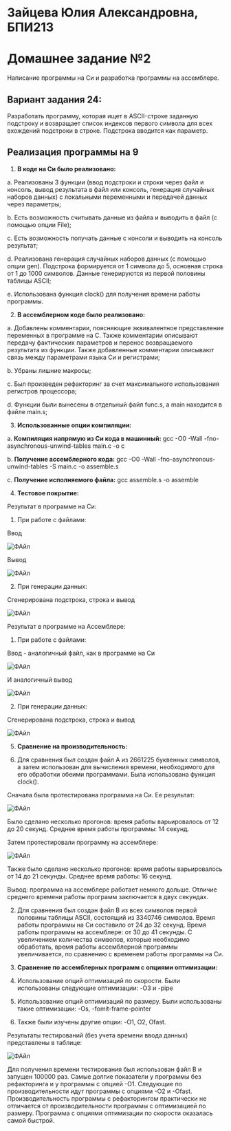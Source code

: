 # Зайцева Юлия Александровна, БПИ213

# Домашнее задание №2
Написание программы на Си и разработка программы на ассемблере.

## Вариант задания 24: 
Разработать программу, которая ищет в ASCII-строке заданную подстроку и возвращает список индексов первого символа для всех вхождений подстроки в строке. Подстрока вводится как параметр.


## Реализация программы на 9
1. **В коде на Си было реализовано:** 

a. Реализованы 3 функции (ввод подстроки и строки через файл и консоль, вывод результата в файл или консоль, генерация случайных наборов данных) с локальными переменными и передачей данных через параметры;

b. Есть возможность считывать данные из файла и выводить в файл (с помощью опции File);

c. Есть возможность получать данные с консоли и выводить на консоль результат;

d. Реализована генерация случайных наборов данных (с помощью опции gen). Подстрока формируется от 1 символа до 5, основная строка от 1 до 1000 символов. Данные генерируются из первой половины таблицы ASCII;

e. Использована функция clock() для получения времени работы программы.


2. **В ассемблерном коде было реализовано:** 

a. Добавлены комментарии, поясняющие эквивалентное представление переменных в программе на C. Также комментарии описывают передачу фактических параметров и перенос возвращаемого результата из функции. Также добавленные комментарии описывают связь между параметрами языка Си и регистрами;

b. Убраны лишние макросы;

c. Был произведен рефакторинг за счет максимального использования регистров процессора;

d. Функции были вынесены в отдельный файл func.s, а main находится в файле main.s;

3. **Использованные опции компиляции:** 

a. **Компиляция напрямую из Си кода в машинный:** gcc -O0 -Wall -fno-asynchronous-unwind-tables main.c -o c

b. **Получение ассемблерного кода:** gcc -O0 -Wall -fno-asynchronous-unwind-tables -S main.c -o assemble.s

c. **Получение исполняемого файла:** gcc assemble.s -o assemble

4. **Тестовое покрытие:** 

Результат в программе на Си:

1. При работе с файлами:

Ввод

![ФАйл](https://user-images.githubusercontent.com/97798186/200024909-dd794c28-111b-4cf5-b1b8-965c27ac5d89.jpg)

Вывод

![ФАйл](https://user-images.githubusercontent.com/97798186/200025062-fa74dea5-a5cf-43e2-afeb-fd42815ef711.jpg)

2. При генерации данных:

Сгенерирована подстрока, строка и вывод

![ФАйл](https://user-images.githubusercontent.com/97798186/200025767-18a753a0-3536-47da-8fa0-5ef99471f34e.jpg)

Результат в программе на Ассемблере:

1. При работе с файлами:

Ввод - аналогичный файл, как в программе на Си

![ФАйл](https://user-images.githubusercontent.com/97798186/200024909-dd794c28-111b-4cf5-b1b8-965c27ac5d89.jpg)

И аналогичный вывод

![ФАйл](https://user-images.githubusercontent.com/97798186/200025062-fa74dea5-a5cf-43e2-afeb-fd42815ef711.jpg)

2. При генерации данных:

Сгенерирована подстрока, строка и вывод

![ФАйл](https://user-images.githubusercontent.com/97798186/200028817-9addb63a-d108-445d-b235-b25bb2b06461.jpg)

5. **Сравнение на производительность:** 

1. Для сравнения был создан файл А из 2661225 буквенных символов, а затем использован для вычисления времени, необходимого для его обработки обеими программами. Была использована функция clock().

Сначала была протестирована программа на Си. Ее результат:

![ФАйл](https://user-images.githubusercontent.com/97798186/200031330-19e4289f-903f-421a-bb75-06ecd45a2f43.jpg)

Было сделано несколько прогонов: время работы варьировалось от 12 до 20 секунд. Среднее время работы программы: 14 секунд.

Затем протестировали программу на ассемблере:

![ФАйл](https://user-images.githubusercontent.com/97798186/200031504-b4ff7b4c-3e08-4158-a71c-40373697020c.jpg)

Также было сделано несколько прогонов: время работы варьировалось от 14 до 21 секунды. Среднее время работы: 16 секунд.

Вывод: программа на ассемблере работает немного дольше. Отличие среднего времени работы программ заключается в двух секундах.

2. Для сравнения был создан файл B из всех символов первой половины таблицы ASCII, состоящий из 3340746 символов. Время работы программы на Си составило от 24 до 32 секунд. Время работы программы на ассемблере: от 30 до 41 секунды. С увеличением количества символов, которые необходимо обработать, время работы ассемблерной программы увеличивается, по сравнению с временем работы программы на Си.

6. **Сравнение по ассемблерных программ с опциями оптимизации:** 

1. Использование опций оптимизаций по скорости. Были использованы следующие оптимизации: -O3 и -pipe

2. Использование опций оптимизаций по размеру. Были использованы такие оптимизации: -Os, -fomit-frame-pointer

3. Также были изучены другие опции: -O1, O2, Ofast.


Результаты тестирований (без учета времени ввода данных) представлены в таблице:

![ФАйл](https://user-images.githubusercontent.com/97798186/200578646-a79b7dfc-8d5e-4f10-94b8-a884e0b66d54.jpg)

Для получения времени тестирования был использован файл В и запущен 100000 раз. Самые долгие показатели у программы без рефакторинга и у программы с опцией -О1. Следующие по производительности идут программы с опциями -О2 и -Оfast. Производительность программы с рефакторингом практически не отличается от производительности программы с оптимизацией по размеру. Программа с опциями оптимизации по скорости оказалась самой быстрой.


